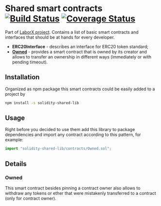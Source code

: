 # Shared smart contracts [![Build Status](https://travis-ci.org/ChronoBank/solidity-shared-lib.svg?branch=develop)](https://travis-ci.org/ChronoBank/solidity-shared-lib) [![Coverage Status](https://coveralls.io/repos/github/ChronoBank/solidity-shared-lib/badge.svg?branch=develop)](https://coveralls.io/github/ChronoBank/solidity-shared-lib?branch=develop)

Part of [LaborX project](https://github.com/ChronoBank). Contains a list of basic smart contracts and interfaces that should be at hands for every developer.

- **ERC20Interface** - describes an interface for ERC20 token standard;
- [**Owned**](#owned) - provides a smart contract that is owned by its creator and allows to transfer an ownership in different ways (immediately or with pending timeout).

## Installation

Organized as npm package this smart contracts could be easily added to a project by

```bash
npm install -s solidity-shared-lib
```

## Usage

Right before you decided to use them add this library to package dependencies and import any contract according to this pattern, for example:

```javascript
import "solidity-shared-lib/contracts/Owned.sol";
```

## Details

### Owned

This smart contract besides pinning a contract owner also allows to withdraw any tokens or ether that were mistakenly transferred to a contract (only for contract owner).
